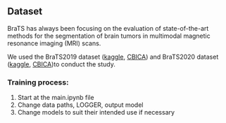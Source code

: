 ## Dataset
BraTS has always been focusing on the evaluation of state-of-the-art methods for the segmentation of brain tumors in multimodal magnetic resonance imaging (MRI) scans.

We used the BraTS2019 dataset ([kaggle](https://www.kaggle.com/datasets/debobratachakraborty/brats2019-dataset), [CBICA](https://www.med.upenn.edu/cbica/brats2019/data.html)) and BraTS2020 dataset ([kaggle](https://www.kaggle.com/datasets/awsaf49/brats2020-training-data?resource=download), [CBICA](https://www.med.upenn.edu/cbica/brats2020/data.html))to conduct the study.

### Training process:
1. Start at the main.ipynb file
2. Change data paths, LOGGER, output model
3. Change models to suit their intended use if necessary
